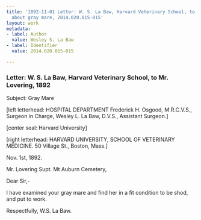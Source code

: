 ```yaml
---
title: '1892-11-01 Letter: W. S. La Baw, Harvard Veterinary School, to Mr. Lovering
  about gray mare, 2014.020.015-015'
layout: work
metadata:
- label: Author
  value: Wesley S. La Baw
- label: Identifier
  value: 2014.020.015-015

---
```

<div class="pages">
<div id="page-1485737">
<h3><a name="page-1485737">Letter: W. S. La Baw, Harvard Veterinary School, to Mr. Lovering, 1892</a></h3>
<div class="page-content">
<p>Subject: Gray Mare</p>
<p>[left letterhead: <span class='line-break'> </span>HOSPITAL DEPARTMENT<span class='line-break'> </span>Frederick H. Osgood, M.R.C.V.S.,<span class='line-break'> </span><ital>Surgeon in Charge,</ital><span class='line-break'> </span>Wesley L. La Baw, D.V.S., <span class='line-break'> </span><ital>Assistant Surgeon.</ital>]</p>
<p>[center seal: Harvard University]</p>
<p>[right letterhead: HARVARD UNIVERSITY, <span class='line-break'> </span>SCHOOL OF VETERINARY MEDICINE.<span class='line-break'> </span>50 Village St., Boston, Mass.]</p>
<p>Nov. 1st, 1892.</p>
<p>Mr. Lovering Supt.<span class='line-break'> </span>Mt Auburn Cemetery,</p>
<p>Dear Sir,-</p>
<p>I have examined your gray mare and find her in a fit con<span class='line-break'></span>dition to be shod, and put to work.</p>
<p>Respectfully, <span class='line-break'> </span>W.S. La Baw.</p>
</div>
</div>
<br />
</div>
